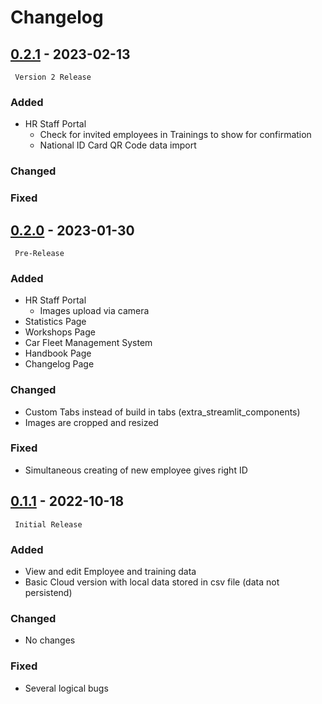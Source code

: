 # Changelog

## [0.2.1](https://github.com/DrBenjamin/HRStaffPortal) - 2023-02-13

``` Version 2 Release```

### Added
* HR Staff Portal
    * Check for invited employees in Trainings to show for confirmation
    * National ID Card QR Code data import

### Changed


### Fixed


## [0.2.0](https://github.com/DrBenjamin/HRStaffPortal/compare/v0.1.1...v0.2.0) - 2023-01-30

``` Pre-Release```

### Added
* HR Staff Portal
    * Images upload via camera
* Statistics Page
* Workshops Page
* Car Fleet Management System
* Handbook Page
* Changelog Page

### Changed
* Custom Tabs instead of build in tabs (extra_streamlit_components)
* Images are cropped and resized

### Fixed
* Simultaneous creating of new employee gives right ID 



## [0.1.1](https://github.com/DrBenjamin/HRStaffPortal/compare/v0.1.1...v0.1.1) - 2022-10-18

``` Initial Release```

### Added
* View and edit Employee and training data
* Basic Cloud version with local data stored in csv file (data not persistend)

### Changed
* No changes

### Fixed
* Several logical bugs